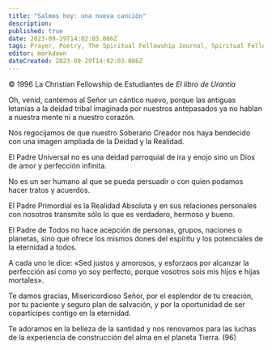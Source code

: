 ```yaml
---
title: "Salmos hoy: una nueva canción"
description: 
published: true
date: 2023-09-29T14:02:03.086Z
tags: Prayer, Poetry, The Spiritual Fellowship Journal, Spiritual Fellowship, article
editor: markdown
dateCreated: 2023-09-29T14:02:03.086Z
---
```


<p class="v-card v-sheet theme--light grey lighten-3 px-2">© 1996 La Christian Fellowship de Estudiantes de <i>El libro de Urantia</i></p>


Oh, venid, cantemos al Señor un cántico nuevo, porque las antiguas letanías a la deidad tribal imaginada por nuestros antepasados ya no hablan a nuestra mente ni a nuestro corazón.

Nos regocijamos de que nuestro Soberano Creador nos haya bendecido con una imagen ampliada de la Deidad y la Realidad.

El Padre Universal no es una deidad parroquial de ira y enojo sino un Dios de amor y perfección infinita.

No es un ser humano al que se pueda persuadir o con quien podamos hacer tratos y acuerdos.

El Padre Primordial es la Realidad Absoluta y en sus relaciones personales con nosotros transmite sólo lo que es verdadero, hermoso y bueno.

El Padre de Todos no hace acepción de personas, grupos, naciones o planetas, sino que ofrece los mismos dones del espíritu y los potenciales de la eternidad a todos.

A cada uno le dice: «Sed justos y amorosos, y esforzaos por alcanzar la perfección así como yo soy perfecto, porque vosotros sois mis hijos e hijas mortales».

Te damos gracias, Misericordioso Señor, por el esplendor de tu creación, por tu paciente y seguro plan de salvación, y por la oportunidad de ser copartícipes contigo en la eternidad.

Te adoramos en la belleza de la santidad y nos renovamos para las luchas de la experiencia de construcción del alma en el planeta Tierra. (96)

